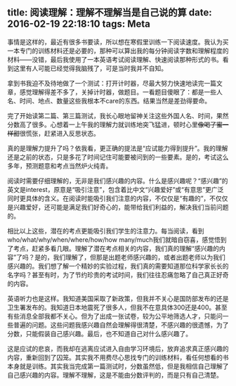 title: 阅读理解：理解不理解当是自己说的算
date: 2016-02-19 22:18:10
tags: Meta
---
事情是这样的，最近有很多书要读，所以想在寒假里训练一下阅读速度。我认为买一本专门的训练材料还是必要的，那种可以算出我的每分钟阅读字数和理解程度的材料——没错，最后我使用了一本英语考试阅读理解、快速阅读那种形式的书。看到这里有人可能已经觉得我脑残了，可是当时我并不自知。

<!--more-->

拿到书我迫不及待地做了一个测试：打开计时器，尽最大努力快速地读完一篇文章，感觉理解得差不多了，关掉计时器，做题目。一看题目傻眼了：都是一些人名、时间、地点、数量这些我根本不care的东西。结果当然是差劲得要命。

完了开始读第二篇、第三篇测试，我长心眼地留神关注这些外国人名、时间，果然分数高了很多。心想着一上午我的理解力就训练地突飞猛进，顿时心里~~像喝了蜜一样甜~~很慌张，赶紧进入反思状态。

真的是理解力提升了吗？依我看，更正确的提法是“应试能力得到提升”。我的理解还是之前的状态，只是多花了时间记住可能要被问到的一些要素。是的，考试这么多年，预测题意和考点当然炉火纯青。

阅读时需要仔细理解的，无非是我们感兴趣的内容。什么是感兴趣呢？“感兴趣”的英文是interest，原意是“吸引注意”，包含着比中文“兴趣爱好”或“有意思”更广泛同时更具体的含义。在阅读时能吸引我们注意的内容，不仅仅是“有趣的”，不仅仅是兴趣爱好，还可能是满足我们好奇心的，能带给我们利益的，解决我们当前问题的。

相比以上这些，潜在的考点更能吸引我们学生的注意力。每当阅读，看到who/what/why/when/where/how/how many/much我们就暗自窃喜，感觉悟到了考点，赶紧多看几眼。理解了潜在考点相关的内容，我们真的理解“感兴趣的内容”了吗？是的，我们理解了，但那是出题老师感兴趣的，或者出题老师以为我们感兴趣的。我们想了解一个精妙的实验过程，我们真的需要知道那位科学家长长的名字吗？甚至有时，为了节约珍贵的考试时间，我们往往忍痛忽略了自己真正好奇的内容。

英语听力也是这样。我知道美国采取了新政策，但我并不关心是国防部发布的还是卫生署发布的。我知道日本地震死了很多人，但我不在意具体300还是400。甚至有些消息全部我都不关心。但为了出成一张试卷，较为公平地筛选人才，只能问一些普遍的问题。这些问题我感兴趣自然会理解得很清楚，不感兴趣的很遗憾，为了分数，只能假装自己感兴趣。最后，也不知道自己对什么感兴趣了。

这是应试的悲哀，而我却在逃离应试进入自由学习环境后，放弃追求真正感兴趣的内容，重新回到了囚笼。其实我不用费尽心思找专门的训练材料，看任何想看的书本身就是训练。其实我当完成第一篇测试时，分数虽然低，但是我相信自己理解了自己感兴趣的内容。理解不理解，这是不能由分数评判的，而是只有自己清楚。